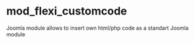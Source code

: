 # mod_flexi_customcode
Joomla module allows to insert own html/php code as a standart Joomla module
